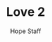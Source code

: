 ---
image: /assets/img/kl/kl_love_2.png
title: Love 2
number: 2
categories:
  - Meditations
  - Virtues
  - Love
author: Hope Staff
notes: Love 2
embed: >-
  EMBED_GOES_HERE
transcript: >-
  SOME LINES OF TEXT START HERE
---